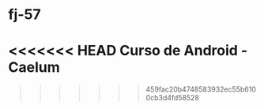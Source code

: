 # fj-57
<<<<<<< HEAD
Curso de Android - Caelum
=======
>>>>>>> 459fac20b4748583932ec55b6100cb3d4fd58528
